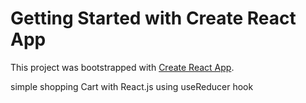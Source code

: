 # Getting Started with Create React App

This project was bootstrapped with [Create React App](https://github.com/facebook/create-react-app).

simple shopping Cart with React.js using useReducer hook 
